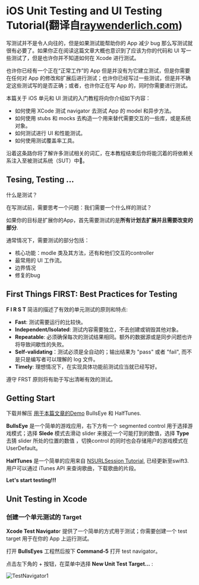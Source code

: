 # iOS Unit Testing and UI Testing Tutorial(翻译自[raywenderlich.com](https://www.raywenderlich.com/150073/ios-unit-testing-and-ui-testing-tutorial))

写测试并不是令人向往的，但是如果测试能帮助你的 App 减少 bug 那么写测试就很有必要了。如果你正在阅读这篇文章大概也意识到了应该为你的代码和 UI 写一些测试了，但是也许你并不知道如何在 Xcode 进行测试。

也许你已经有一个正在“正常工作”的 App 但是并没有为它建立测试，但是你需要在任何对 App 的修改和扩展后进行测试；也许你已经写过一些测试，但是并不确定这些测试写的是否正确；或者，也许你正在写 App 的，同时你需要进行测试。

本篇关于 iOS 单元和 UI 测试的入门教程将向你介绍如下内容：

* 如何使用 XCode 测试 navigator 去测试 App 的 model 和异步方法。
* 如何使用 stubs 和 mocks 去构造一个用来替代需要交互的一些库，或是系统对象。
* 如何测试进行 UI 和性能测试。
* 如何使用测试覆盖率工具。

沿着这条路你将了解许多测试相关的词汇，在本教程结束后你将能沉着的将依赖关系注入至被测试系统（SUT）中😬。

## Tesing, Testing ...

什么是测试？

在写测试前，需要思考一个问题：我们需要一个什么样的测试？

如果你的目标是扩展你的App，首先需要测试的是**所有计划去扩展并且需要改变的部分**.

通常情况下，需要测试的部分包括：

* 核心功能：modle 类及其方法，还有和他们交互的controller
* 最常用的 UI 工作流。
* 边界情况
* 修复的bug

## First Things FIRST: Best Practices for Testing

**F I R S T** 简洁的描述了有效的单元测试的原则和特点:

* **Fast**: 测试需要运行的比较快。
* **Independent/Isolated**: 测试内容需要独立，不去创建或销毁其他对象。
* **Repeatable**: 必须确保每次的测试结果相同。额外的数据源或是同步问题也许将导致间歇性的失败。
* **Self-validating**：测试必须是全自动的；输出结果为 "pass" 或者 "fail", 而不是只是编写者可以理解的 log 文件。
* **Timely**: 理想情况下，在实现具体功能前测试应当就已经写好。

遵守 FRST 原则将有助于写出清晰有效的测试。

## Getting Start

下载并解压 [用于本篇文章的Demo](https://koenig-media.raywenderlich.com/uploads/2016/12/Starters.zip) BullsEye 和 HalfTunes.

**BullsEye** 是一个简单的游戏应用，右下方有一个 segmented control 用于选择游戏模式；选择 **Slede** 模式去滑动 slider 来接近一个可能打到的数值，选择 **Type** 去猜 slider 所处的位置的数值 ，切换control 的同时也会存储用户的游戏模式在 UserDefault。

**HalfTunes** 是一个简单的应用来自 [NSURLSession Tutorial](https://www.raywenderlich.com/110458/nsurlsession-tutorial-getting-started), 已经更新至swift3. 用户可以通过 iTunes API 来查询歌曲，下载歌曲的片段。

**Let's start testing!!!**

## Unit Testing in Xcode

### 创建一个单元测试的 Target

**Xcode Test Navigato**r 提供了一个简单的方式用于测试；你需要创建一个 test target 用于在你的 App 上运行测试。

打开 **BullsEyes** 工程然后按下 **Command-5** 打开 test navigator。

点击左下角的 + 按钮，在菜单中选择 **New Unit Test Target…** :

![TestNavigator1](/Users/mx_in/Developer/GithubRepo/notes/articles/imgs/TestNavigator1.png)